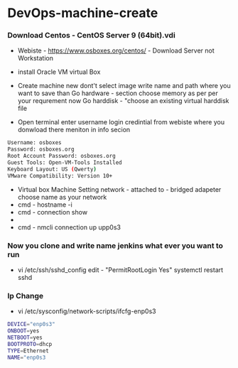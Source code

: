 # DevOps-machine-create

### Download Centos - CentOS Server 9 (64bit).vdi
 - Webiste - https://www.osboxes.org/centos/ - Download Server not Workstation
 - install Oracle VM virtual Box
 - Create machine new dont't select image write name and path where you want to save than
   Go hardware - section choose memory as per per your requrement now Go harddisk - "choose an existing virtual harddisk file

- Open terminal enter username login credintial from webiste where you donwload there meniton in info secion
```sh
Username: osboxes
Password: osboxes.org
Root Account Password: osboxes.org
Guest Tools: Open-VM-Tools Installed
Keyboard Layout: US (Qwerty)
VMware Compatibility: Version 10+
```

- Virtual box Machine Setting network - attached to - bridged adapeter choose name as your network
- cmd - hostname -i
- cmd - connection show
- 
- cmd - nmcli connection up upp0s3

### Now you clone and write name jenkins what ever you want to run
- vi /etc/ssh/sshd_config
  edit - "PermitRootLogin Yes"
  systemctl restart sshd

### Ip Change
- vi /etc/sysconfig/network-scripts/ifcfg-enp0s3
```sh
DEVICE="enp0s3"
ONBOOT=yes
NETBOOT=yes
BOOTPROTO=dhcp
TYPE=Ethernet
NAME="enp0s3
```



